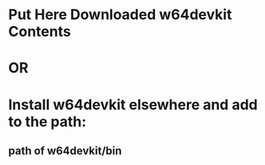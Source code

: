 # Put Here Downloaded w64devkit Contents

# OR

# Install w64devkit elsewhere and add to the path:
## path of w64devkit/bin
